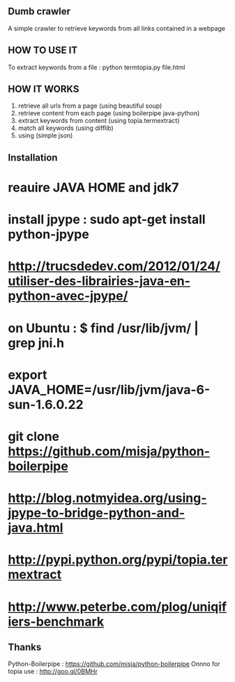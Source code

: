 Dumb crawler
----
A simple crawler to retrieve keywords from all links contained in a webpage

HOW TO USE IT
----
To extract keywords from a file : 
     python termtopia.py file.html
 

HOW IT WORKS
---
  1. retrieve all urls from a page (using beautiful soup)
  2. retrieve content from each page (using boilerpipe java-python)
  3. extract keywords from content (using topia.termextract)
  4. match all keywords (using difflib) 
  5. using (simple json)



Installation
---
# reauire JAVA HOME and jdk7
# install jpype : sudo apt-get install python-jpype
# http://trucsdedev.com/2012/01/24/utiliser-des-librairies-java-en-python-avec-jpype/
# on Ubuntu : $ find /usr/lib/jvm/ | grep jni.h
# export JAVA_HOME=/usr/lib/jvm/java-6-sun-1.6.0.22
# git clone https://github.com/misja/python-boilerpipe
# http://blog.notmyidea.org/using-jpype-to-bridge-python-and-java.html
# http://pypi.python.org/pypi/topia.termextract
# http://www.peterbe.com/plog/uniqifiers-benchmark

Thanks
---
Python-Boilerpipe : https://github.com/misja/python-boilerpipe
Onnno for topia use : http://goo.gl/0BMHr
